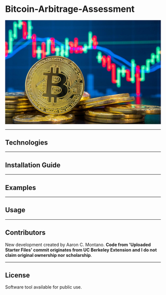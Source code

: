 # Bitcoin-Arbitrage-Assessment

![Bitcoin](./images/bitcoin.jpg)

---

## Technologies

---

## Installation Guide

---

## Examples

---

## Usage

---

## Contributors

New development created by Aaron C. Montano. **Code from 'Uploaded Starter Files' commit originates from UC Berkeley Extension and I do not claim original ownership nor scholarship**.

---

## License

Software tool available for public use. 
